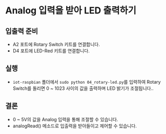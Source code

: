 # Analog 입력을 받아 LED 출력하기

## 입출력 준비
* A2 포트에 Rotary Switch 키트를 연결합니다.
* D4 포트에 LED-Red 키트를 연결합니다.

## 실행
* `iot-raspbian` 폴더에서 `sudo python 04_rotary-led.py`를 입력하여 Rotary Switch를 돌리면 0 ~ 1023 사이의 값을 출력하며 LED 밝기가 조절됩니다..

## 결론
* 0 ~ 5V의 값을 Analog 입력을 통해 조절할 수 있습니다.
* analogRead() 메소드로 입출력을 받아들이고 제어할 수 있습니다.
